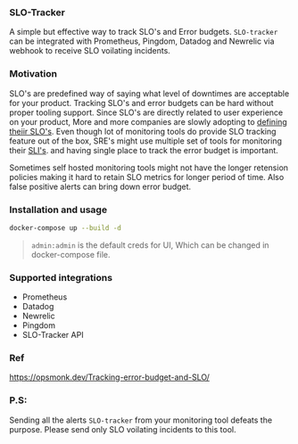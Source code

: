 ### SLO-Tracker
A simple but effective way to track SLO's and Error budgets. `SLO-tracker` can be integrated with Prometheus, Pingdom, Datadog and Newrelic via webhook to receive SLO voilating incidents. 

### Motivation
SLO's are predefined way of saying what level of downtimes are acceptable for your product. Tracking SLO's and error budgets can be hard without proper tooling support. Since SLO's are directly related to user experience on your product, More and more companies are slowly adopting to [defining theiir SLO's](https://cloud.google.com/blog/products/devops-sre/availability-part-deux-cre-life-lessons). Even though lot of monitoring tools do provide SLO tracking feature out of the box, SRE's might use multiple set of tools for monitoring their [SLI's](https://newrelic.com/blog/best-practices/best-practices-for-setting-slos-and-slis-for-modern-complex-systems). and having single place to track the error budget is important. 

Sometimes self hosted monitoring tools might not have the longer retension policies making it hard to retain SLO metrics for longer period of time. Also false positive alerts can bring down error budget. 

### Installation and usage
```sh    
docker-compose up --build -d      
```    
> `admin:admin` is the default creds for UI, Which can be changed in docker-compose file.

### Supported integrations
- Prometheus
- Datadog
- Newrelic
- Pingdom
- SLO-Tracker API 

### Ref
https://opsmonk.dev/Tracking-error-budget-and-SLO/  


### P.S:
Sending all the alerts `SLO-tracker` from your monitoring tool defeats the purpose. Please send only SLO voilating incidents to this tool.
